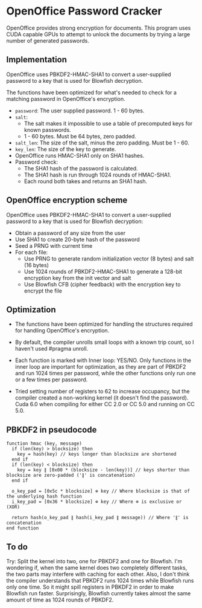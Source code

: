 # OpenOffice Password Cracker

OpenOffice provides strong encryption for documents. This program uses CUDA capable GPUs to attempt to unlock the documents by trying a large number of generated passwords.


## Implementation

OpenOffice uses PBKDF2-HMAC-SHA1 to convert a user-supplied password to a key that is used for Blowfish decryption.

The functions have been optimized for what's needed to check for a matching password in OpenOffice's encryption.

* `password`: The user supplied password. 1 - 60 bytes.
* `salt`:
    * The salt makes it impossible to use a table of precomputed keys for known passwords.
    * 1 - 60 bytes. Must be 64 bytes, zero padded.
* `salt_len`: The size of the salt, minus the zero padding. Must be 1 - 60.
* `key_len`: The size of the key to generate.
* OpenOffice runs HMAC-SHA1 only on SHA1 hashes.
* Password check:
    * The SHA1 hash of the password is calculated.
    * The SHA1 hash is run through 1024 rounds of HMAC-SHA1.
    * Each round both takes and returns an SHA1 hash.


## OpenOffice encryption scheme

OpenOffice uses PBKDF2-HMAC-SHA1 to convert a user-supplied password to a key that is used for Blowfish decryption:

* Obtain a password of any size from the user
* Use SHA1 to create 20-byte hash of the password
* Seed a PRNG with current time
* For each file:
    * Use PRNG to generate random initialization vector (8 bytes) and salt (16 bytes)
    * Use 1024 rounds of PBKDF2-HMAC-SHA1 to generate a 128-bit encryption key from the init vector and salt
    * Use Blowfish CFB (cipher feedback) with the encryption key to encrypt the file

## Optimization

* The functions have been optimized for handling the structures required for handling OpenOffice's encryption.

* By default, the compiler unrolls small loops with a known trip count, so I haven't used #pragma unroll.

* Each function is marked with Inner loop: YES/NO. Only functions in the inner loop are important for optimization, as they are part of PBKDF2 and run 1024 times per password, while the other functions only run one or a few times per password.

* Tried setting number of registers to 62 to increase occupancy, but the compiler created a non-working kernel (it doesn't find the password). Cuda 6.0 when compiling for either CC 2.0 or CC 5.0 and running on CC 5.0.

## PBKDF2 in pseudocode

```
function hmac (key, message)
  if (len(key) > blocksize) then
    key = hash(key) // keys longer than blocksize are shortened
  end if
  if (len(key) < blocksize) then
    key = key ∥ [0x00 * (blocksize - len(key))] // keys shorter than blocksize are zero-padded ('∥' is concatenation)
  end if

  o_key_pad = [0x5c * blocksize] ⊕ key // Where blocksize is that of the underlying hash function
  i_key_pad = [0x36 * blocksize] ⊕ key // Where ⊕ is exclusive or (XOR)

  return hash(o_key_pad ∥ hash(i_key_pad ∥ message)) // Where '∥' is concatenation
end function
```

## To do

Try: Split the kernel into two, one for PBKDF2 and one for Blowfish. I'm wondering if, when the same kernel does two completely different tasks, the two parts may interfere with caching for each other. Also, I don't think the compiler understands that PBKDF2 runs 1024 times while Blowfish runs only one time. So it might spill registers in PBKDF2 in order to make Blowfish run faster. Surprisingly, Blowfish currently takes almost the same amount of time as 1024 rounds of PBKDF2.

